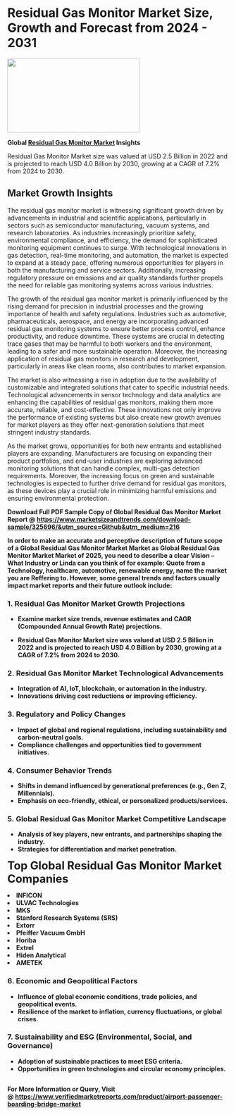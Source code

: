 <H1>Residual Gas Monitor Market Size, Growth and Forecast from 2024 - 2031</H1><img class="aligncenter size-medium wp-image-584254" src="https://thirdeyenews.in/wp-content/uploads/2024/09/Global-Market-Research-300x168.jpeg" alt="" width="300" height="168" /><p><strong>Global&nbsp;<a href="https://www.marketsizeandtrends.com/download-sample/325696/&amp;utm_source=Github&utm_medium=216">Residual Gas Monitor Market</a> Insights</strong></p><p>Residual Gas Monitor Market size was valued at USD 2.5 Billion in 2022 and is projected to reach USD 4.0 Billion by 2030, growing at a CAGR of 7.2% from 2024 to 2030.</p><p><h2>Market Growth Insights</h2> <p>The residual gas monitor market is witnessing significant growth driven by advancements in industrial and scientific applications, particularly in sectors such as semiconductor manufacturing, vacuum systems, and research laboratories. As industries increasingly prioritize safety, environmental compliance, and efficiency, the demand for sophisticated monitoring equipment continues to surge. With technological innovations in gas detection, real-time monitoring, and automation, the market is expected to expand at a steady pace, offering numerous opportunities for players in both the manufacturing and service sectors. Additionally, increasing regulatory pressure on emissions and air quality standards further propels the need for reliable gas monitoring systems across various industries.</p> <p><strong></strong></p> <p>The growth of the residual gas monitor market is primarily influenced by the rising demand for precision in industrial processes and the growing importance of health and safety regulations. Industries such as automotive, pharmaceuticals, aerospace, and energy are incorporating advanced residual gas monitoring systems to ensure better process control, enhance productivity, and reduce downtime. These systems are crucial in detecting trace gases that may be harmful to both workers and the environment, leading to a safer and more sustainable operation. Moreover, the increasing application of residual gas monitors in research and development, particularly in areas like clean rooms, also contributes to market expansion.</p> <p>The market is also witnessing a rise in adoption due to the availability of customizable and integrated solutions that cater to specific industrial needs. Technological advancements in sensor technology and data analytics are enhancing the capabilities of residual gas monitors, making them more accurate, reliable, and cost-effective. These innovations not only improve the performance of existing systems but also create new growth avenues for market players as they offer next-generation solutions that meet stringent industry standards.</p> <p>As the market grows, opportunities for both new entrants and established players are expanding. Manufacturers are focusing on expanding their product portfolios, and end-user industries are exploring advanced monitoring solutions that can handle complex, multi-gas detection requirements. Moreover, the increasing focus on green and sustainable technologies is expected to further drive demand for residual gas monitors, as these devices play a crucial role in minimizing harmful emissions and ensuring environmental protection.</p> <p><strong></p><p><span class=""><strong>Download Full PDF Sample Copy of Global Residual Gas Monitor Market Report</strong> @ <a href="https://www.marketsizeandtrends.com/download-sample/325696/&amp;utm_source=Github&utm_medium=216" target="_blank">https://www.marketsizeandtrends.com/download-sample/325696/&amp;utm_source=Github&utm_medium=216</a></span></p><p>In order to make an accurate and perceptive description of future scope of a Global&nbsp;Residual Gas Monitor Market Market as Global&nbsp;Residual Gas Monitor Market Market of 2025, you need to describe a clear Vision &ndash; What Industry or Linda can you think of for example: Quote from a Technology, healthcare, automotive, renewable energy, name the market you are Reffering to. However, some general trends and factors usually impact market reports and their future outlook include:</p><h3>1.&nbsp;<strong>Residual Gas Monitor Market Growth Projections</strong></h3><ul><li>Examine market size trends, revenue estimates and CAGR (Compounded Annual Growth Rate) projections.</li><li><p>Residual Gas Monitor Market size was valued at USD 2.5 Billion in 2022 and is projected to reach USD 4.0 Billion by 2030, growing at a CAGR of 7.2% from 2024 to 2030.</p></li></ul><h3>2.&nbsp;<strong>Residual Gas Monitor Market Technological Advancements</strong></h3><ul><li>Integration of AI, IoT, blockchain, or automation in the industry.</li><li>Innovations driving cost reductions or improving efficiency.</li></ul><h3>3.&nbsp;<strong>Regulatory and Policy Changes</strong></h3><ul><li>Impact of global and regional regulations, including sustainability and carbon-neutral goals.</li><li>Compliance challenges and opportunities tied to government initiatives.</li></ul><h3>4.&nbsp;<strong>Consumer Behavior Trends</strong></h3><ul><li>Shifts in demand influenced by generational preferences (e.g., Gen Z, Millennials).</li><li>Emphasis on eco-friendly, ethical, or personalized products/services.</li></ul><h3>5.&nbsp;<strong>Global Residual Gas Monitor Market Competitive Landscape</strong></h3><ul><li>Analysis of key players, new entrants, and partnerships shaping the industry.</li><li>Strategies for differentiation and market penetration.</li></ul><p data-pm-slice="1 1 []"><span style="color: inherit; font-family: inherit; font-size: 25px;">Top Global Residual Gas Monitor Market Companies</span></p><div class="" data-test-id=""><p><li>INFICON</li><li> ULVAC Technologies</li><li> MKS</li><li> Stanford Research Systems (SRS)</li><li> Extorr</li><li> Pfeiffer Vacuum GmbH</li><li> Horiba</li><li> Extrel</li><li> Hiden Analytical</li><li> AMETEK</li></p></div><h3>6.&nbsp;<strong>Economic and Geopolitical Factors</strong></h3><ul><li>Influence of global economic conditions, trade policies, and geopolitical events.</li><li>Resilience of the market to inflation, currency fluctuations, or global crises.</li></ul><h3>7.&nbsp;<strong>Sustainability and ESG (Environmental, Social, and Governance)</strong></h3><ul><li>Adoption of sustainable practices to meet ESG criteria.</li><li>Opportunities in green technologies and circular economy principles.</li></ul><h2><strong style="font-size: 14px;">For More Information or Query, Visit @&nbsp;</strong><a style="background-color: #ffffff; font-size: 14px;" href="https://www.marketsizeandtrends.com/report/residual-gas-monitor-market/" target="_blank">https://www.verifiedmarketreports.com/product/airport-passenger-boarding-bridge-market</a></h2>
